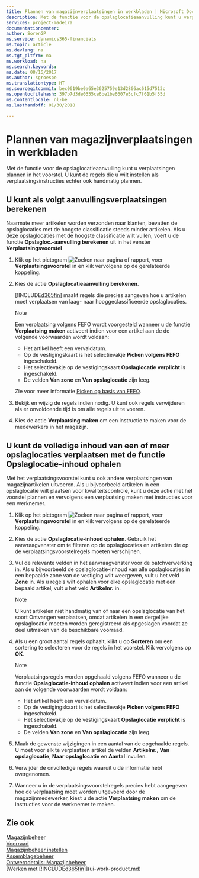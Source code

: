 ```yaml
---
title: Plannen van magazijnverplaatsingen in werkbladen | Microsoft Docs
description: Met de functie voor de opslaglocatieaanvulling kunt u verplaatsingen plannen in het voorstel. U kunt de regels die u wilt instellen als verplaatsingsinstructies echter ook handmatig plannen.
services: project-madeira
documentationcenter: 
author: SorenGP
ms.service: dynamics365-financials
ms.topic: article
ms.devlang: na
ms.tgt_pltfrm: na
ms.workload: na
ms.search.keywords: 
ms.date: 08/16/2017
ms.author: sgroespe
ms.translationtype: HT
ms.sourcegitcommit: bec0619be0a65e3625759e13d2866ac615d7513c
ms.openlocfilehash: 397b7d3de0355ce6be1be6607e5cfc7f61b5f55d
ms.contentlocale: nl-be
ms.lasthandoff: 01/30/2018

---
```

# <a name="plan-warehouse-movements-in-worksheets"></a>Plannen van magazijnverplaatsingen in werkbladen
Met de functie voor de opslaglocatieaanvulling kunt u verplaatsingen plannen in het voorstel. U kunt de regels die u wilt instellen als verplaatsingsinstructies echter ook handmatig plannen.  

## <a name="to-calculate-a-replenishment-movement"></a>U kunt als volgt aanvullingsverplaatsingen berekenen  
Naarmate meer artikelen worden verzonden naar klanten, bevatten de opslaglocaties met de hoogste classificatie steeds minder artikelen. Als u deze opslaglocaties met de hoogste classificatie wilt vullen, voert u de functie **Opslagloc.-aanvulling berekenen** uit in het venster **Verplaatsingsvoorstel**

1.  Klik op het pictogram ![Zoeken naar pagina of rapport](media/ui-search/search_small.png "pictogram Zoeken naar pagina of rapport"), voer **Verplaatsingsvoorstel** in en klik vervolgens op de gerelateerde koppeling.  
2.  Kies de actie **Opslaglocatieaanvulling berekenen**.  

    [!INCLUDE[d365fin](includes/d365fin_md.md)]  maakt regels die precies aangeven hoe u artikelen moet verplaatsen van laag- naar hooggeclassificeerde opslaglocaties.  

    > [!NOTE]  
    >  Een verplaatsing volgens FEFO wordt voorgesteld wanneer u de functie **Verplaatsing maken** activeert indien voor een artikel aan de de volgende voorwaarden wordt voldaan:  
    >   
    >  -   Het artikel heeft een vervaldatum.  
    > -   Op de vestigingskaart is het selectievakje **Picken volgens FEFO** ingeschakeld.  
    > -   Het selectievakje op de vestigingskaart **Opslaglocatie verplicht** is ingeschakeld.  
    > -   De velden **Van zone** en **Van opslaglocatie** zijn leeg.  

    Zie voor meer informatie [Picken op basis van FEFO](warehouse-picking-by-fefo.md).  

3.  Bekijk en wijzig de regels indien nodig. U kunt ook regels verwijderen als er onvoldoende tijd is om alle regels uit te voeren.  
4.  Kies de actie **Verplaatsing maken** om een instructie te maken voor de medewerkers in het magazijn.  

## <a name="to-move-the-entire-contents-of-one-or-more-bins-by-using-the-get-bin-content-function"></a>U kunt de volledige inhoud van een of meer opslaglocaties verplaatsen met de functie Opslaglocatie-inhoud ophalen  
Met het verplaatsingsvoorstel kunt u ook andere verplaatsingen van magazijnartikelen uitvoeren. Als u bijvoorbeeld artikelen in een opslaglocatie wilt plaatsen voor kwaliteitscontrole, kunt u deze actie met het voorstel plannen en vervolgens een verplaatsing maken met instructies voor een werknemer.  

1.  Klik op het pictogram ![Zoeken naar pagina of rapport](media/ui-search/search_small.png "pictogram Zoeken naar pagina of rapport"), voer **Verplaatsingsvoorstel** in en klik vervolgens op de gerelateerde koppeling.  
2.  Kies de actie **Opslaglocatie-inhoud ophalen**. Gebruik het aanvraagvenster om te filteren op de opslaglocaties en artikelen die op de verplaatsingsvoorstelregels moeten verschijnen.  
3.  Vul de relevante velden in het aanvraagvenster voor de batchverwerking in. Als u bijvoorbeeld de opslaglocatie-inhoud van alle opslaglocaties in een bepaalde zone van de vestiging wilt weergeven, vult u het veld **Zone** in. Als u regels wilt ophalen voor elke opslaglocatie met een bepaald artikel, vult u het veld **Artikelnr.** in.  

    > [!NOTE]  
    >  U kunt artikelen niet handmatig van of naar een opslaglocatie van het soort Ontvangen verplaatsen, omdat artikelen in een dergelijke opslaglocatie moeten worden geregistreerd als opgeslagen voordat ze deel uitmaken van de beschikbare voorraad.  

4.  Als u een groot aantal regels ophaalt, klikt u op **Sorteren** om een sortering te selecteren voor de regels in het voorstel. Klik vervolgens op **OK**.  

    > [!NOTE]  
    >  Verplaatsingsregels worden opgehaald volgens FEFO wanneer u de functie **Opslaglocatie-inhoud ophalen** activeert indien voor een artikel aan de volgende voorwaarden wordt voldaan:  
    >   
    >  -   Het artikel heeft een vervaldatum.  
    > -   Op de vestigingskaart is het selectievakje **Picken volgens FEFO** ingeschakeld.  
    > -   Het selectievakje op de vestigingskaart **Opslaglocatie verplicht** is ingeschakeld.  
    > -   De velden **Van zone** en **Van opslaglocatie** zijn leeg.  

5.  Maak de gewenste wijzigingen in een aantal van de opgehaalde regels. U moet voor elk te verplaatsen artikel de velden **Artikelnr.**, **Van opslaglocatie**, **Naar opslaglocatie** en **Aantal** invullen.  
6.  Verwijder de onvolledige regels waaruit u de informatie hebt overgenomen.  
7.  Wanneer u in de verplaatsingsvoorstelregels precies hebt aangegeven hoe de verplaatsing moet worden uitgevoerd door de magazijnmedewerker, kiest u de actie **Verplaatsing maken** om de instructies voor de werknemer te maken.  

## <a name="see-also"></a>Zie ook  
[Magazijnbeheer](warehouse-manage-warehouse.md)  
[Voorraad](inventory-manage-inventory.md)  
[Magazijnbeheer instellen](warehouse-setup-warehouse.md)     
[Assemblagebeheer](assembly-assemble-items.md)    
[Ontwerpdetails: Magazijnbeheer](design-details-warehouse-management.md)  
[Werken met [!INCLUDE[d365fin](includes/d365fin_md.md)]](ui-work-product.md)

